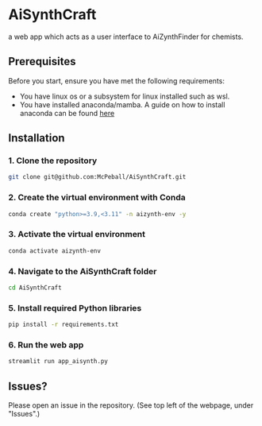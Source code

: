 # AiSynthCraft
a web app which acts as a user interface to AiZynthFinder for chemists.

## Prerequisites
Before you start, ensure you have met the following requirements:
* You have linux os or a subsystem for linux installed such as wsl.
* You have installed anaconda/mamba.
A guide on how to install anaconda can be found [here](https://docs.anaconda.com/anaconda/install/linux/)

## Installation
### 1. Clone the repository
```sh
git clone git@github.com:McPeball/AiSynthCraft.git
```

### 2. Create the virtual environment with Conda
```sh
conda create "python>=3.9,<3.11" -n aizynth-env -y
```

### 3. Activate the virtual environment
```sh
conda activate aizynth-env
```

### 4. Navigate to the AiSynthCraft folder
```sh
cd AiSynthCraft
```

### 5. Install required Python libraries
```sh
pip install -r requirements.txt
```

### 6. Run the web app
```sh
streamlit run app_aisynth.py
```

## Issues?
Please open an issue in the repository. (See top left of the webpage, under "Issues".)